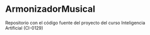 # ArmonizadorMusical
Repositorio con el código fuente del proyecto del curso Inteligencia Artificial (CI-0129)
